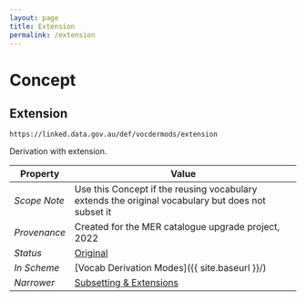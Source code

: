 ```yaml
---
layout: page
title: Extension
permalink: /extension
---
```

# Concept

## Extension

`https://linked.data.gov.au/def/vocdermods/extension`

Derivation with extension.

**Property** | **Value**
--- | ---
_Scope Note_ | Use this Concept if the reusing vocabulary extends the original vocabulary but does not subset it
_Provenance_ | Created for the MER catalogue upgrade project, 2022
_Status_ | [Original](https://linked.data.gov.au/def/reg-statuses/original)
_In Scheme_ | [Vocab Derivation Modes]({{ site.baseurl }}/)
_Narrower_ | [Subsetting & Extensions](https://linked.data.gov.au/def/vocdermods/subsetting-and-extension)